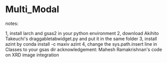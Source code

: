 # Multi_Modal
notes:

1, install larch and gsas2 in your python environment
2, download Akihito Takeuchi's draggabletabwidget.py and put it in the same folder
3, install azint by conda install -c maxiv azint
4, change the sys.path.insert line in Classes to your gsas dir
acknowledgement:
Mahesh Ramakrishnan's code on XRD image integration
